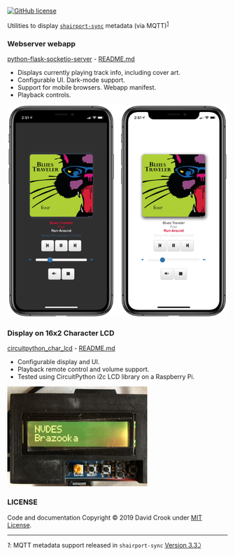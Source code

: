 [![GitHub license](https://img.shields.io/github/license/idcrook/shairport-sync-mqtt-display.svg)](https://github.com/idcrook/shairport-sync-mqtt-display/blob/master/LICENSE)

Utilities to display [`shairport-sync`](https://github.com/mikebrady/shairport-sync) metadata (via MQTT)<sup id="a1">[1](#f1)</sup>

### Webserver webapp

[python-flask-socketio-server](python-flask-socketio-server/) - [README.md](python-flask-socketio-server/README.md)

-	Displays currently playing track info, including cover art.
-	Configurable UI. Dark-mode support.
-	Support for mobile browsers. Webapp manifest.
-	Playback controls.

![Screenshot - Opposing screenshots in dark mode and light mode](python-flask-socketio-server/framed_screenshots.png "Dark mode and Light mode on iPhone 11 Pro")

### Display on 16x2 Character LCD

[circuitpython_char_lcd](circuitpython_char_lcd/) - [README.md](circuitpython_char_lcd/README.md)

-	Configurable display and UI.
-	Playback remote control and volume support.
-	Tested using CircuitPython i2c LCD library on a Raspberry Pi.

![Photo - Running on as Raspberry Pi](circuitpython_char_lcd/photo1.jpg "Running on a Pi with 16x2 Character LCD display")

### LICENSE

Code and documentation Copyright © 2019 David Crook under [MIT License](LICENSE).

---

<i id="f1">1</i>: MQTT metadata support released in `shairport-sync` [Version 3.3](https://github.com/mikebrady/shairport-sync/releases/tag/3.3)[⤸](#a1)
